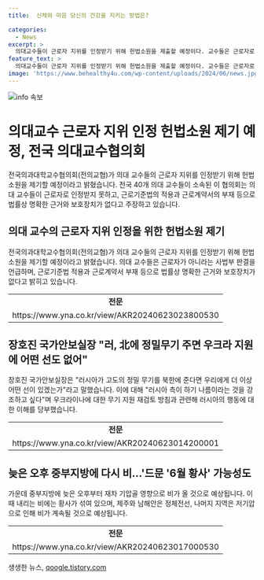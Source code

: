 ```yaml
---
title:  신체와 마음 당신의 건강을 지키는 방법은?

categories:
  - News
excerpt: >
  의대교수들이 근로자 지위를 인정받기 위해 헌법소원을 제출할 예정이다. 교수들은 근로자로 인정받지 못하고, 근로기준법 적용과 보호장치가 부족하다고 주장하며, 의료전문지와의 인터뷰에서 이를 강조했다. 이와 함께, 전국 각지에서의 다양한 이슈들도 눈길을 끈다. 특히, 북한과 우크라이나의 관계, 중부지역 비상 및 황사, 전세사기 피해자 대책, 금융권 횡령 사례 등이 주목받고 있다. 아울러, 미국 대선 후보인 바이든과 트럼프의 TV토론, 그리고 납북자 문제와 관련된 국제 정치적인 이슈들도 이목을 사로잡고 있다. (150자)
feature_text: >
  의대교수들이 근로자 지위를 인정받기 위해 헌법소원을 제출할 예정이다. 교수들은 근로자로 인정받지 못하고, 근로기준법 적용과 보호장치가 부족하다고 주장하며, 의료전문지와의 인터뷰에서 이를 강조했다. 이와 함께, 전국 각지에서의 다양한 이슈들도 눈길을 끈다. 특히, 북한과 우크라이나의 관계, 중부지역 비상 및 황사, 전세사기 피해자 대책, 금융권 횡령 사례 등이 주목받고 있다. 아울러, 미국 대선 후보인 바이든과 트럼프의 TV토론, 그리고 납북자 문제와 관련된 국제 정치적인 이슈들도 이목을 사로잡고 있다. (150자)
image: 'https://www.behealthy4u.com/wp-content/uploads/2024/06/news.jpg'
---
```


<p><img src="https://www.behealthy4u.com/wp-content/uploads/2024/06/news.jpg" alt="info 속보" /></p>

<h1>의대교수 근로자 지위 인정 헌법소원 제기 예정, 전국 의대교수협의회</h1>

<p data-ke-size="size16">전국의과대학교수협의회(전의교협)가 의대 교수들의 근로자 지위를 인정받기 위해 헌법소원을 제기할 예정이라고 밝혔습니다. 전국 40개 의대 교수들이 소속된 이 협의회는 의대 교수들이 근로자로 인정받지 못하고, 근로기준법의 적용과 근로계약서의 부재 등으로 법률상 명확한 근거와 보호장치가 없다고 주장하고 있습니다.</p>

<h2 data-ke-size="size24">의대 교수의 근로자 지위 인정을 위한 헌법소원 제기</h2>

<p data-ke-size="size16">전국의과대학교수협의회(전의교협)가 의대 교수들의 근로자 지위를 인정받기 위해 헌법소원을 제기할 예정이라고 밝혔습니다. 의대 교수들은 근로자가 아니라는 사법부 판결을 언급하며, 근로기준법 적용과 근로계약서 부재 등으로 법률상 명확한 근거와 보호장치가 없다고 밝히고 있습니다.</p>

<table>
  <tr>
    <td style="text-align: center; height: 17px;"><b>전문</b></td>
  </tr>
  <tr>
    <td>https://www.yna.co.kr/view/AKR20240623023800530</td>
  </tr>
</table>

<h2 data-ke-size="size24">장호진 국가안보실장 "러, 北에 정밀무기 주면 우크라 지원에 어떤 선도 없어"</h2>

<p data-ke-size="size16">장호진 국가안보실장은 "러시아가 고도의 정밀 무기를 북한에 준다면 우리에게 더 이상 어떤 선이 있겠는가"라고 말했습니다. 이에 대해 "러시아 측이 하기 나름이라는 것을 강조하고 싶다"며 우크라이나에 대한 무기 지원 재검토 방침과 관련해 러시아의 행동에 대한 이해를 당부했습니다.</p>

<table>
  <tr>
    <td style="text-align: center; height: 17px;"><b>전문</b></td>
  </tr>
  <tr>
    <td>https://www.yna.co.kr/view/AKR20240623014200001</td>
  </tr>
</table>

<h2 data-ke-size="size24">늦은 오후 중부지방에 다시 비…'드문 '6월 황사' 가능성도</h2>

<p data-ke-size="size16">가운데 중부지방에 늦은 오후부터 재차 기압골 영향으로 비가 올 것으로 예상됩니다. 이때 내리는 비에는 황사가 섞여 있으며, 제주와 남해안은 정체전선, 나머지 지역은 저기압으로 인해 비가 계속될 것으로 예상됩니다.</p>

<table>
  <tr>
    <td style="text-align: center; height: 17px;"><b>전문</b></td>
  </tr>
  <tr>
    <td>https://www.yna.co.kr/view/AKR20240623017000530</td>
  </tr>
</table>
생생한 뉴스, <a href="https://qoogle.tistory.com" rel="dofollow">qoogle.tistory.com</a>


